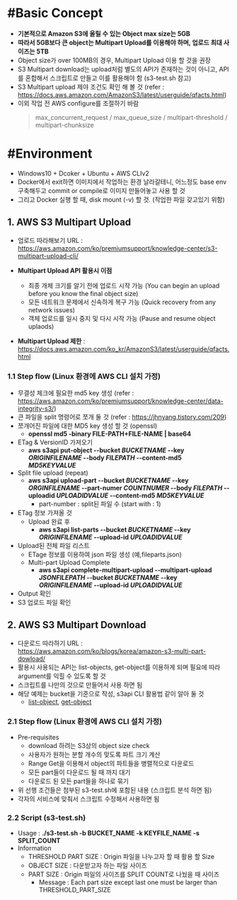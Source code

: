 # #Basic Concept
- __기본적으로 Amazon S3에 올릴 수 있는 Object max size는 5GB__
- __따라서 5GB보다 큰 object는 Multipart Upload를 이용해야 하며, 업로드 최대 사이즈는 5TB__
- Object size가 over 100MB의 경우, Multipart Upload 이용 할 것을 권장
- S3 Multipart download는 upload처럼 별도의 API가 존재하는 것이 아니고, API를 혼합해서 스크립트로 만들고 이를 활용해야 함 (s3-test.sh 참고)
- S3 Multipart upload 제야 조건도 확인 해 볼 것 (refer : https://docs.aws.amazon.com/AmazonS3/latest/userguide/qfacts.html)
- 이외 작업 전 AWS configure를 조절하기 바람
  > max_concurrent_request / max_queue_size / multipart-threshold / multipart-chunksize

# #Environment
- Windows10 + Dcoker + Ubuntu + AWS CLIv2
- Docker에서 exit하면 이미지에서 작업하는 환경 날라갈테니, 어느정도 base env 구축해두고 commit or compile로 이미지 만들어놓고 사용 할 것
- 그리고 Docker 실행 할 때, disk mount (-v) 할 것. (작업한 파일 갖고있기 위함)



## 1. AWS S3 Multipart Upload
- 업로드 따라해보기 URL : https://aws.amazon.com/ko/premiumsupport/knowledge-center/s3-multipart-upload-cli/
- __Multipart Upload API 활용시 이점__
  * 최종 개체 크기를 알기 전에 업로드 시작 가능 (You can begin an upload before you know the final object size)
  * 모든 네트워크 문제에서 신속하게 복구 가능 (Quick recovery from any network issues)
  * 객체 업로드를 일시 중지 및 다시 시작 가능 (Pause and resume object uplaods)

- __Multipart Upload 제한__ : https://docs.aws.amazon.com/ko_kr/AmazonS3/latest/userguide/qfacts.html

### 1.1 Step flow (Linux 환경에 AWS CLI 설치 가정)
- 무결성 체크에 필요한 md5 key 생성 (refer : https://aws.amazon.com/ko/premiumsupport/knowledge-center/data-integrity-s3/)
- 큰 파일을 split 명령어로 쪼개 둘 것 (refer : https://jhnyang.tistory.com/209)
- 쪼개어진 파일에 대한 MD5 key 생성 할 것 (openssl)
  * **openssl md5 -binary FILE-PATH+FILE-NAME | base64**
- ETag & VersionID 가져오기
  * **aws s3api put-object --bucket _BUCKETNAME_ --key _ORIGINFILENAME_ --body _FILEPATH_ --content-md5 _MD5KEYVALUE_**
- Split file upload (repeat)
  * **aws s3api upload-part --bucket _BUCKETNAME_ --key _ORGINFILENAME_ --part-numer _COUNTNUMER_ --body _FILEPATH_ --uploadid _UPLOADIDVALUE_ --content-md5 _MD5KEYVALUE_**
    * part-number : split된 파일 수 (start with : 1)
- ETag 정보 가져올 것
  * Upload 완료 후
    * **aws s3api list-parts --bucket _BUCKETNAME_ --key _ORIGINFILENAME_ --upload-id _UPLOADIDVALUE_**
- Upload된 전체 파일 리스트
  * ETage 정보를 이용하여 json 파일 생성 (예,fileparts.json)
  * Multi-part Upload Complete
    * **aws s3api complete-multipart-upload --multipart-upload _JSONFILEPATH_ --bucket _BUCKETNAME_ --key _ORIGINFILENAME_ --upload-id _UPLOADIDVALUE_**
- Output 확인
- S3 업로드 파일 확인



## 2. AWS S3 Multipart Download
- 다운로드 따라하기 URL : https://aws.amazon.com/ko/blogs/korea/amazon-s3-multi-part-dowload/
- 활용시 사용되는 API는 list-objects, get-object를 이용하게 되며 필요에 따라 argument를 익힐 수 있도록 할 것
- 스크립트를 나만의 것으로 만들어서 사용 하면 됨
- 해당 예제는 bucket을 기준으로 작성, s3api CLI 활용법 같이 알아 둘 것
  * [list-object](https://docs.aws.amazon.com/cli/latest/reference/s3api/list-objects.html), [get-object](https://docs.aws.amazon.com/cli/latest/reference/s3api/get-object.html)

### 2.1 Step flow (Linux 환경에 AWS CLI 설치 가정)
- Pre-requisites
  * download 하려는 S3상의 object size check
  * 사용자가 원하는 분할 개수의 맞도록 파트 크기 계산
  * Range Get을 이용해서 object의 파트들을 병렬적으로 다운로드
  * 모든 part들이 다운로드 될 때 까지 대기
  * 다운로드 된 모든 part들을 하나로 묶기
- 위 선행 조건들은 첨부된 s3-test.sh에 포함된 내용 (스크립트 분석 하면 됨)
- 각자의 서비스에 맞춰서 스크립트 수정해서 사용하면 됨

### 2.2 Script (s3-test.sh)
- Usage : **./s3-test.sh -b BUCKET_NAME -k KEYFILE_NAME -s SPLIT_COUNT**
- Information
  * THRESHOLD PART SIZE : Origin 파일을 나누고자 할 때 활용 할 Size
  * OBJECT SIZE : 다운받고자 하는 파일 사이즈
  * PART SIZE : Origin 파일의 사이즈를 SPLIT COUNT로 나눴을 때 사이즈
    * Message : Each part size except last one must be larger than THRESHOLD_PART_SIZE
